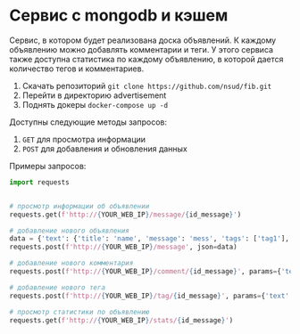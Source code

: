 # Сервис с mongodb и кэшем

Cервис, в котором будет реализована доска объявлений. К каждому объявлению можно добавлять комментарии и теги. У этого сервиса также доступна статистика по каждому объявлению, в которой дается количество тегов и комментариев.

1. Скачать репозиторий `git clone https://github.com/nsud/fib.git`
2. Перейти в директорию advertisement
3. Поднять докеры `docker-compose up -d`

Доступны следующие методы запросов:
1. `GET` для просмотра информации
2. `POST` для добавления и обновления данных

Примеры запросов:

```python
import requests


# просмотр информации об объявлении
requests.get(f'http://{YOUR_WEB_IP}/message/{id_message}') 

# добавление нового объявления
data = {'text': {'title': 'name', 'message': 'mess', 'tags': ['tag1'], 'comments': ['comment1']}}
requests.post(f'http://{YOUR_WEB_IP}/message', json=data) 

# добавление нового комментария
requests.post(f'http://{YOUR_WEB_IP}/comment/{id_message}', params={'text': 'comm222'})

# добавление нового тега
requests.post(f'http://{YOUR_WEB_IP}/tag/{id_message}', params={'text': 'tag222'})

# просмотр статистики по объявлению
requests.get(f'http://{YOUR_WEB_IP}/stats/{id_message}') 

```
